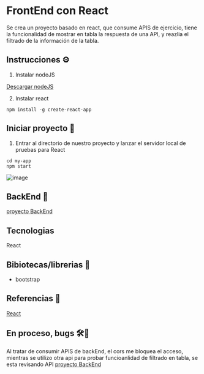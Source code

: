 ﻿# FrontEnd con React
 
Se crea un proyecto basado en react, que consume APIS de ejercicio, tiene la funcionalidad de mostrar en tabla la respuesta de una API, y reazlia el filtrado de la información de la tabla.

## Instrucciones ⚙️

1. Instalar nodeJS

[Descargar nodeJS](https://nodejs.org/en/download/package-manager)

2. Instalar react

```
npm install -g create-react-app
```


## Iniciar proyecto 🚀

1. Entrar al directorio de nuestro proyecto y lanzar el servidor local de pruebas para React

```
cd my-app
npm start
```

![image](https://github.com/AliciaGaona/appEnewsFrontwithReact/assets/99162884/8ee6f5fe-4e79-4f3e-b824-59615836ed6a)


## BackEnd 🚀

[proyecto BackEnd](https://github.com/AliciaGaona/appEnews)

 ## Tecnologias

 React

 ## Bibiotecas/librerias 🔧

 - bootstrap

 ## Referencias 🔧

 [React](https://react.dev)


 ## En proceso, bugs 🛠️🔎

Al tratar de consumir APIS de backEnd, el cors me bloquea el acceso, mientras se utilizo otra api para probar funcioanlidad de filtrado en tabla, se esta revisando API [proyecto BackEnd](https://github.com/AliciaGaona/appEnews)


